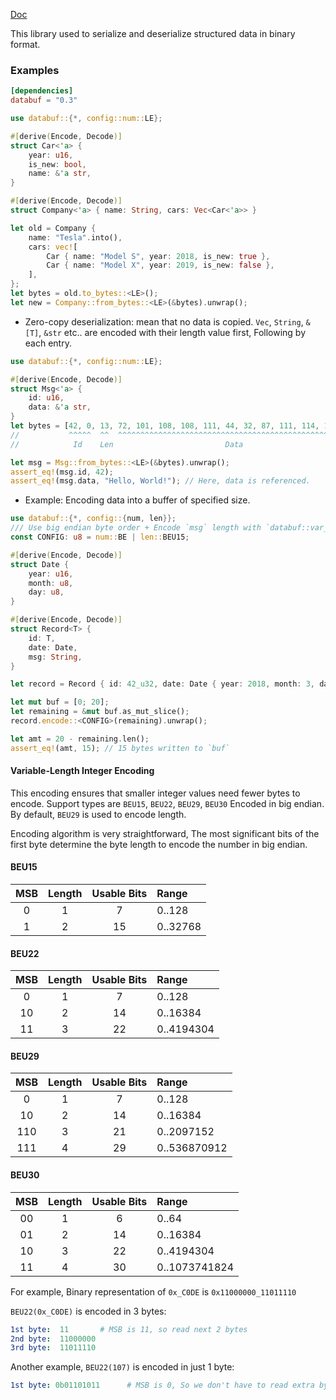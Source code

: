 [Doc](https://docs.rs/databuf/)

This library used to serialize and deserialize structured data in binary format.

### Examples

```toml
[dependencies]
databuf = "0.3"
```

```rust
use databuf::{*, config::num::LE};

#[derive(Encode, Decode)]
struct Car<'a> {
    year: u16,
    is_new: bool,
    name: &'a str,
}

#[derive(Encode, Decode)]
struct Company<'a> { name: String, cars: Vec<Car<'a>> }

let old = Company {
    name: "Tesla".into(),
    cars: vec![
        Car { name: "Model S", year: 2018, is_new: true },
        Car { name: "Model X", year: 2019, is_new: false },
    ],
};
let bytes = old.to_bytes::<LE>();
let new = Company::from_bytes::<LE>(&bytes).unwrap();
```

- Zero-copy deserialization: mean that no data is copied. `Vec`, `String`, `&[T]`, `&str` etc.. are encoded with their length value first, Following by each entry.
    
```rust
use databuf::{*, config::num::LE};

#[derive(Encode, Decode)]
struct Msg<'a> {
    id: u16,
    data: &'a str,
}
let bytes = [42, 0, 13, 72, 101, 108, 108, 111, 44, 32, 87, 111, 114, 108, 100, 33];
//           ^^^^^  ^^  ^^^^^^^^^^^^^^^^^^^^^^^^^^^^^^^^^^^^^^^^^^^^^^^^^^^^^^^^^^
//            Id    Len                         Data

let msg = Msg::from_bytes::<LE>(&bytes).unwrap();
assert_eq!(msg.id, 42);
assert_eq!(msg.data, "Hello, World!"); // Here, data is referenced.
```

- Example: Encoding data into a buffer of specified size.

```rust
use databuf::{*, config::{num, len}};
/// Use big endian byte order + Encode `msg` length with `databuf::var_int::BEU15` 
const CONFIG: u8 = num::BE | len::BEU15;

#[derive(Encode, Decode)]
struct Date {
    year: u16,
    month: u8,
    day: u8,
}

#[derive(Encode, Decode)]
struct Record<T> {
    id: T,
    date: Date,
    msg: String,
}

let record = Record { id: 42_u32, date: Date { year: 2018, month: 3, day: 7 }, msg: "Hello!".into() };

let mut buf = [0; 20];
let remaining = &mut buf.as_mut_slice();
record.encode::<CONFIG>(remaining).unwrap();

let amt = 20 - remaining.len();
assert_eq!(amt, 15); // 15 bytes written to `buf`
```

#### Variable-Length Integer Encoding

This encoding ensures that smaller integer values need fewer bytes to encode. Support types are `BEU15`, `BEU22`, `BEU29`, `BEU30` Encoded in big endian.
By default, `BEU29` is used to encode length.
 
Encoding algorithm is very straightforward,
The most significant bits of the first byte determine the byte length to encode the number in big endian.

#### BEU15

|  MSB  | Length | Usable Bits | Range    |
| :---: | :----: | :---------: | :------- |
|   0   |   1    |      7      | 0..128   |
|   1   |   2    |     15      | 0..32768 |

#### BEU22

|  MSB  | Length | Usable Bits | Range      |
| :---: | :----: | :---------: | :--------- |
|  0    |   1    |      7      | 0..128     |
|  10   |   2    |     14      | 0..16384   |
|  11   |   3    |     22      | 0..4194304 |

#### BEU29

|  MSB   | Length | Usable Bits | Range        |
| :---:  | :----: | :---------: | :----------- |
|  0     |   1    |      7      | 0..128       |
|  10    |   2    |     14      | 0..16384     |
|  110   |   3    |     21      | 0..2097152   |
|  111   |   4    |     29      | 0..536870912 |

#### BEU30

|  MSB  | Length | Usable Bits | Range         |
| :---: | :----: | :---------: | :-----------  |
|  00   |   1    |      6      | 0..64         |
|  01   |   2    |     14      | 0..16384      |
|  10   |   3    |     22      | 0..4194304    |
|  11   |   4    |     30      | 0..1073741824 |

 
For example, Binary representation of `0x_C0DE` is `0x11000000_11011110`
 
`BEU22(0x_C0DE)` is encoded in 3 bytes:
 
```yml
1st byte:  11       # MSB is 11, so read next 2 bytes
2nd byte:  11000000
3rd byte:  11011110
```

Another example, `BEU22(107)` is encoded in just 1 byte:

```yml
1st byte: 0b01101011      # MSB is 0, So we don't have to read extra bytes.
```